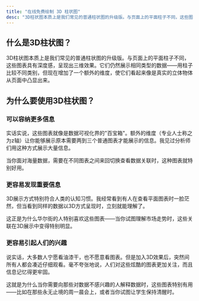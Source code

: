```yaml
---
title: "在线免费绘制 3D 柱状图"
desc: "3D柱状图本质上是我们常见的普通柱状图的升级版。与页面上的平面柱子不同，这些图表具有深度感，呈现出三维效果。它们仍然展示相同类型的数据——用柱子比较不同类别，但现在增加了一个额外的维度，使它们看起来像是真实的立体物体从页面中凸显出来。"
---
```


## 什么是3D柱状图？

3D柱状图本质上是我们常见的普通柱状图的升级版。与页面上的平面柱子不同，这些图表具有深度感，呈现出三维效果。它们仍然展示相同类型的数据——用柱子比较不同类别，但现在增加了一个额外的维度，使它们看起来像是真实的立体物体从页面中凸显出来。

## 为什么要使用3D柱状图？

### 可以容纳更多信息

实话实说，这些图表就像是数据可视化界的"百宝箱"。额外的维度（专业人士称之为z轴）让你能够展示原本需要两到三个普通图表才能展示的信息。我见过分析师们用这种方式展示大量信息。

当你面对海量数据，需要在不同图表之间来回切换查看数据关联时，这种图表就特别好用。

### 更容易发现重要信息

3D展示方式特别符合人类的认知习惯。我经常看到有人在查看平面图表时一脸茫然，但当看到同样的数据以3D方式呈现时，立刻就能理解了。

这正是为什么华尔街的人特别喜欢这些图表——当你试图理解市场走势时，这些关联在3D展示中变得特别明显。

### 更容易引起人们的兴趣

说实话，大多数人宁愿看油漆干，也不愿意看图表。但是加入3D效果后，突然间所有人都会凑近仔细观看。毫不夸张地说，人们对这些炫酷的图表更加关注，而且信息记忆得更牢固。

这就是为什么当你需要向那些对数据不感兴趣的人解释数据时，这些图表特别有用——比如在那些永无止境的周一晨会上，或者当你试图让学生保持清醒时。